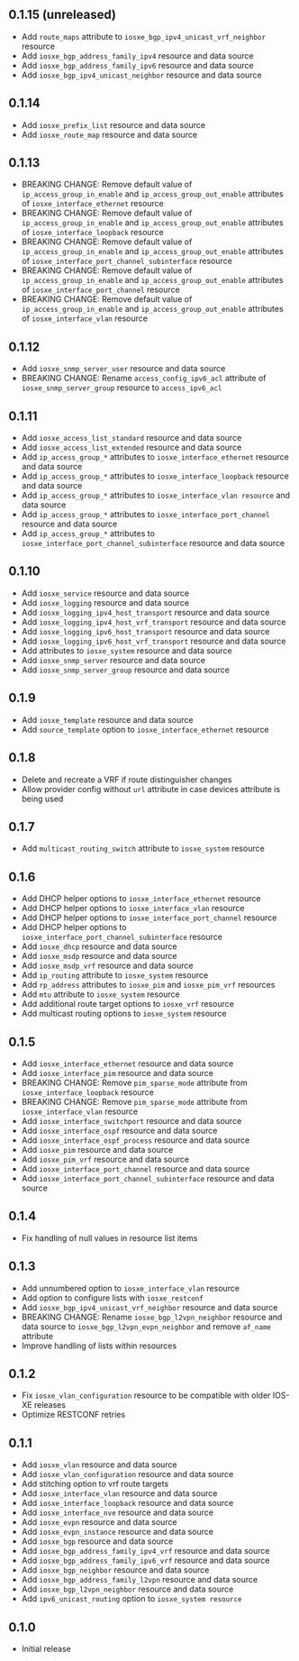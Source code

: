 ## 0.1.15 (unreleased)

- Add `route_maps` attribute to `iosxe_bgp_ipv4_unicast_vrf_neighbor` resource
- Add `iosxe_bgp_address_family_ipv4` resource and data source
- Add `iosxe_bgp_address_family_ipv6` resource and data source
- Add `iosxe_bgp_ipv4_unicast_neighbor` resource and data source

## 0.1.14

- Add `iosxe_prefix_list` resource and data source
- Add `iosxe_route_map` resource and data source

## 0.1.13

- BREAKING CHANGE: Remove default value of `ip_access_group_in_enable` and `ip_access_group_out_enable` attributes of `iosxe_interface_ethernet` resource
- BREAKING CHANGE: Remove default value of `ip_access_group_in_enable` and `ip_access_group_out_enable` attributes of `iosxe_interface_loopback` resource
- BREAKING CHANGE: Remove default value of `ip_access_group_in_enable` and `ip_access_group_out_enable` attributes of `iosxe_interface_port_channel_subinterface` resource
- BREAKING CHANGE: Remove default value of `ip_access_group_in_enable` and `ip_access_group_out_enable` attributes of `iosxe_interface_port_channel` resource
- BREAKING CHANGE: Remove default value of `ip_access_group_in_enable` and `ip_access_group_out_enable` attributes of `iosxe_interface_vlan` resource

## 0.1.12

- Add `iosxe_snmp_server_user` resource and data source
- BREAKING CHANGE: Rename `access_config_ipv6_acl` attribute of `iosxe_snmp_server_group` resource to `access_ipv6_acl`

## 0.1.11

- Add `iosxe_access_list_standard` resource and data source
- Add `iosxe_access_list_extended` resource and data source
- Add `ip_access_group_*` attributes to `iosxe_interface_ethernet` resource and data source
- Add `ip_access_group_*` attributes to `iosxe_interface_loopback` resource and data source
- Add `ip_access_group_*` attributes to `iosxe_interface_vlan resource` and data source
- Add `ip_access_group_*` attributes to `iosxe_interface_port_channel` resource and data source
- Add `ip_access_group_*` attributes to `iosxe_interface_port_channel_subinterface` resource and data source

## 0.1.10

- Add `iosxe_service` resource and data source
- Add `iosxe_logging` resource and data source
- Add `iosxe_logging_ipv4_host_transport` resource and data source
- Add `iosxe_logging_ipv4_host_vrf_transport` resource and data source
- Add `iosxe_logging_ipv6_host_transport` resource and data source
- Add `iosxe_logging_ipv6_host_vrf_transport` resource and data source
- Add attributes to `iosxe_system` resource and data source
- Add `iosxe_snmp_server` resource and data source
- Add `iosxe_snmp_server_group` resource and data source

## 0.1.9

- Add `iosxe_template` resource and data source
- Add `source_template` option to `iosxe_interface_ethernet` resource

## 0.1.8

- Delete and recreate a VRF if route distinguisher changes
- Allow provider config without `url` attribute in case devices attribute is being used

## 0.1.7

- Add `multicast_routing_switch` attribute to `iosxe_system` resource

## 0.1.6

- Add DHCP helper options to `iosxe_interface_ethernet` resource
- Add DHCP helper options to `iosxe_interface_vlan` resource
- Add DHCP helper options to `iosxe_interface_port_channel` resource
- Add DHCP helper options to `iosxe_interface_port_channel_subinterface` resource
- Add `iosxe_dhcp` resource and data source
- Add `iosxe_msdp` resource and data source
- Add `iosxe_msdp_vrf` resource and data source
- Add `ip_routing` attribute to `iosxe_system` resource
- Add `rp_address` attributes to `iosxe_pim` and `iosxe_pim_vrf` resources
- Add `mtu` attribute to `iosxe_system` resource
- Add additional route target options to `iosxe_vrf` resource
- Add multicast routing options to `iosxe_system` resource

## 0.1.5

- Add `iosxe_interface_ethernet` resource and data source
- Add `iosxe_interface_pim` resource and data source
- BREAKING CHANGE: Remove `pim_sparse_mode` attribute from `iosxe_interface_loopback` resource
- BREAKING CHANGE: Remove `pim_sparse_mode` attribute from `iosxe_interface_vlan` resource
- Add `iosxe_interface_switchport` resource and data source
- Add `iosxe_interface_ospf` resource and data source
- Add `iosxe_interface_ospf_process` resource and data source
- Add `iosxe_pim` resource and data source
- Add `iosxe_pim_vrf` resource and data source
- Add `iosxe_interface_port_channel` resource and data source
- Add `iosxe_interface_port_channel_subinterface` resource and data source

## 0.1.4

- Fix handling of null values in resource list items

## 0.1.3

- Add unnumbered option to `iosxe_interface_vlan` resource
- Add option to configure lists with `iosxe_restconf`
- Add `iosxe_bgp_ipv4_unicast_vrf_neighbor` resource and data source
- BREAKING CHANGE: Rename `iosxe_bgp_l2vpn_neighbor` resource and data source to `iosxe_bgp_l2vpn_evpn_neighbor` and remove `af_name` attribute
- Improve handling of lists within resources

## 0.1.2

- Fix `iosxe_vlan_configuration` resource to be compatible with older IOS-XE releases
- Optimize RESTCONF retries

## 0.1.1

- Add `iosxe_vlan` resource and data source
- Add `iosxe_vlan_configuration` resource and data source
- Add stitching option to vrf route targets
- Add `iosxe_interface_vlan` resource and data source
- Add `iosxe_interface_loopback` resource and data source
- Add `iosxe_interface_nve` resource and data source
- Add `iosxe_evpn` resource and data source
- Add `iosxe_evpn_instance` resource and data source
- Add `iosxe_bgp` resource and data source
- Add `iosxe_bgp_address_family_ipv4_vrf` resource and data source
- Add `iosxe_bgp_address_family_ipv6_vrf` resource and data source
- Add `iosxe_bgp_neighbor` resource and data source
- Add `iosxe_bgp_address_family_l2vpn` resource and data source
- Add `iosxe_bgp_l2vpn_neighbor` resource and data source
- Add `ipv6_unicast_routing` option to `iosxe_system resource`

## 0.1.0

- Initial release

